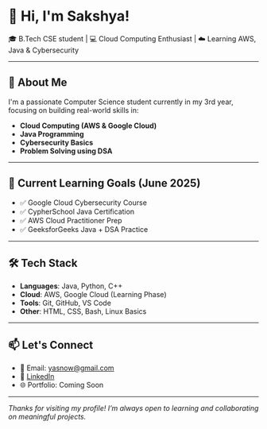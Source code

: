 # 👋 Hi, I'm Sakshya!

🎓 B.Tech CSE student | 💻 Cloud Computing Enthusiast | ☁️ Learning AWS, Java & Cybersecurity

---

## 🚀 About Me

I'm a passionate Computer Science student currently in my 3rd year, focusing on building real-world skills in:

- **Cloud Computing (AWS & Google Cloud)**
- **Java Programming**
- **Cybersecurity Basics**
- **Problem Solving using DSA**

---

## 🔧 Current Learning Goals (June 2025)

- ✅ Google Cloud Cybersecurity Course  
- ✅ CypherSchool Java Certification  
- ✅ AWS Cloud Practitioner Prep  
- ✅ GeeksforGeeks Java + DSA Practice  

---

## 🛠️ Tech Stack

- **Languages**: Java, Python, C++  
- **Cloud**: AWS, Google Cloud (Learning Phase)  
- **Tools**: Git, GitHub, VS Code  
- **Other**: HTML, CSS, Bash, Linux Basics  

---

## 📫 Let's Connect

- 📧 Email: [yasnow@gmail.com](mailto:yasnow@gmail.com)  
- 💼 [LinkedIn](https://www.linkedin.com/in/sakshya)  
- 🌐 Portfolio: Coming Soon  

---

*Thanks for visiting my profile! I’m always open to learning and collaborating on meaningful projects.*
